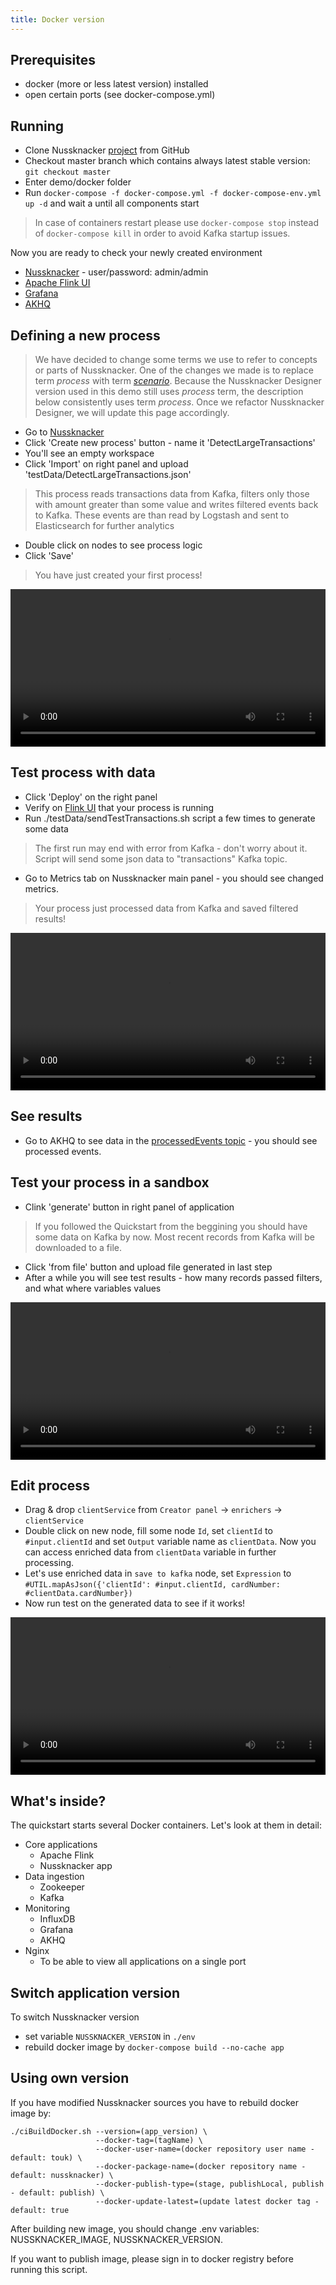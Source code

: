 ```yaml
---
title: Docker version
---
```


## Prerequisites

* docker (more or less latest version) installed
* open certain ports (see docker-compose.yml)

## Running

* Clone Nussknacker [project](https://github.com/touk/nussknacker) from GitHub
* Checkout master branch which contains always latest stable version: `git checkout master`
* Enter demo/docker folder
* Run `docker-compose -f docker-compose.yml -f docker-compose-env.yml up -d` and wait a until all components start

> In case of containers restart please use `docker-compose stop` instead of `docker-compose kill` in order to avoid Kafka startup issues.

Now you are ready to check your newly created environment

* [Nussknacker](http://localhost:8081/) - user/password: admin/admin
* [Apache Flink UI](http://localhost:8081/flink/)
* [Grafana](http://localhost:8081/grafana/)
* [AKHQ](http://localhost:8081/akhq/)

## Defining a new process

> We have decided to change some terms we use to refer to concepts or parts of Nussknacker. One of the changes we made is to replace term *process* with term *[scenario](Glossary#scenario)*. Because the Nussknacker Designer version used in this demo still uses *process* term, the description below consistently uses term *process*. Once we refactor Nussknacker Designer, we will update this page accordingly.

* Go to [Nussknacker](http://localhost:8081/)
* Click 'Create new process' button - name it 'DetectLargeTransactions'
* You'll see an empty workspace
* Click 'Import' on right panel and upload 'testData/DetectLargeTransactions.json'

> This process reads transactions data from Kafka, filters only those with amount greater than some value and writes filtered events back to Kafka. These events are than read by Logstash and sent to Elasticsearch for further analytics
* Double click on nodes to see process logic
* Click 'Save'

> You have just created your first process!

<video width="100%" controls>
  <source src="img/quickstart/createProcess.mp4" type="video/mp4"></source>
</video>

## Test process with data
* Click 'Deploy' on the right panel
* Verify on [Flink UI](http://localhost:8081/flink/) that your process is running
* Run ./testData/sendTestTransactions.sh script a few times to generate some data

> The first run may end with error from Kafka - don't worry about it. Script will send some json data to "transactions" Kafka topic.

* Go to Metrics tab on Nussknacker main panel - you should see changed metrics.

> Your process just processed data from Kafka and saved filtered results!

<video width="100%" controls>
  <source src="img/quickstart/deployAndMetrics.mp4" type="video/mp4"></source>
</video>

## See results

* Go to AKHQ to see data in the [processedEvents topic](http://localhost:8081/akhq/ui/nussknacker/topic/processedEvents/data) - you should see processed events.

## Test your process in a sandbox
* Clink 'generate' button in right panel of application

> If you followed the Quickstart from the beggining you should have some data on Kafka by now. Most recent records from Kafka will be downloaded to a file.

* Click 'from file' button and upload file generated in last step
* After a while you will see test results - how many records passed filters, and what where variables values

<video width="100%" controls>
  <source src="img/quickstart/testProcess.mp4" type="video/mp4"></source>
</video>

## Edit process
* Drag & drop `clientService` from `Creator panel` -> `enrichers` -> `clientService`
* Double click on new node, fill some node `Id`, set `clientId` to `#input.clientId` and set `Output` variable name as `clientData`. Now you can access enriched data from `clientData` variable in further processing.
* Let's use enriched data in `save to kafka` node, set `Expression` to `#UTIL.mapAsJson({'clientId': #input.clientId, cardNumber: #clientData.cardNumber})`
* Now run test on the generated data to see if it works!

<video width="100%" controls>
  <source src="img/quickstart/editProcess.mp4" type="video/mp4"></source>
</video>

## What's inside?
The quickstart starts several Docker containers. Let's look at them in detail:
* Core applications
  * Apache Flink
  * Nussknacker app
* Data ingestion
  * Zookeeper
  * Kafka
* Monitoring
  * InfluxDB
  * Grafana
  * AKHQ
* Nginx
  * To be able to view all applications on a single port

## Switch application version
To switch Nussknacker version
* set variable `NUSSKNACKER_VERSION` in `./env`
* rebuild docker image by `docker-compose build --no-cache app`

##  Using own version
If you have modified Nussknacker sources you have to rebuild docker image by:

```
./ciBuildDocker.sh --version=(app_version) \
                   --docker-tag=(tagName) \
                   --docker-user-name=(docker repository user name - default: touk) \
                   --docker-package-name=(docker repository name - default: nussknacker) \ 
                   --docker-publish-type=(stage, publishLocal, publish - default: publish) \
                   --docker-update-latest=(update latest docker tag - default: true
```

After building new image, you should change .env variables: NUSSKNACKER_IMAGE, NUSSKNACKER_VERSION.

If you want to publish image, please sign in to docker registry before running this script.
